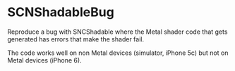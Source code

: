 # SCNShadableBug

Reproduce a bug with SNCShadable where the Metal shader code that gets generated has errors that make the shader fail.

The code works well on non Metal devices (simulator, iPhone 5c) but not on Metal devices (iPhone 6).